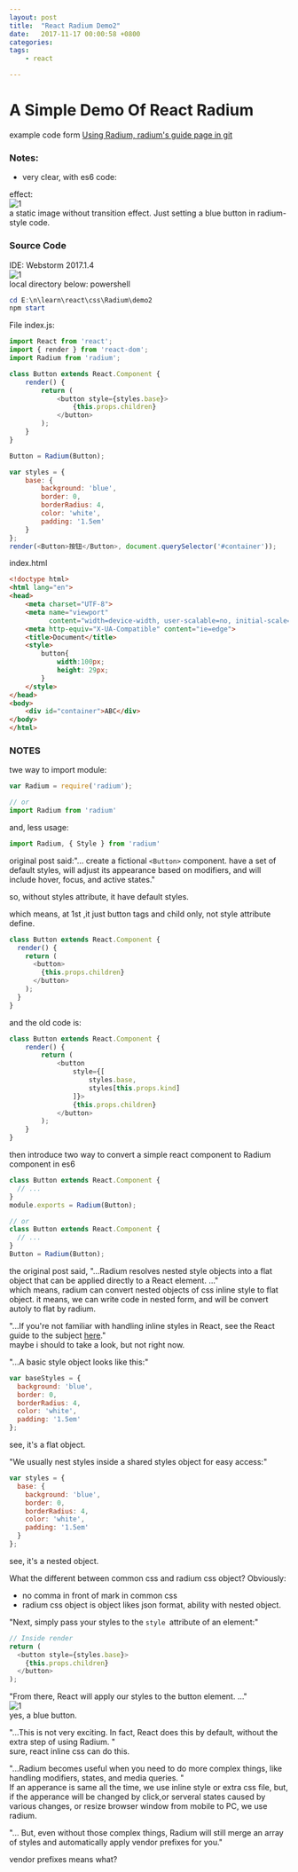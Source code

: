 ```yaml
---
layout: post
title:  "React Radium Demo2"
date:   2017-11-17 00:00:58 +0800
categories:  
tags: 
    - react 

---
```


#  A Simple Demo Of React Radium #

example code form [Using Radium, radium's guide page in git](https://github.com/FormidableLabs/radium/tree/master/docs/guides)

### Notes:   ###

* very clear, with es6 code:

effect:  
![1](https://i.imgur.com/fA22lHB.png)   
a static image without transition effect. Just setting a blue button in radium-style code.
### Source Code ###
IDE: Webstorm 2017.1.4  
![1](https://i.imgur.com/N6xJG3h.png)  
local directory below:
powershell
```powershell
cd E:\n\learn\react\css\Radium\demo2
npm start
```

File index.js:

```javascript
import React from 'react';
import { render } from 'react-dom';
import Radium from 'radium';

class Button extends React.Component {
    render() {
        return (
            <button style={styles.base}>
                {this.props.children}
            </button>
        );
    }
}

Button = Radium(Button);

var styles = {
    base: {
        background: 'blue',
        border: 0,
        borderRadius: 4,
        color: 'white',
        padding: '1.5em'
    }
};
render(<Button>按钮</Button>, document.querySelector('#container'));
```

index.html

```html
<!doctype html>
<html lang="en">
<head>
    <meta charset="UTF-8">
    <meta name="viewport"
          content="width=device-width, user-scalable=no, initial-scale=1.0, maximum-scale=1.0, minimum-scale=1.0">
    <meta http-equiv="X-UA-Compatible" content="ie=edge">
    <title>Document</title>
    <style>
        button{
            width:100px;
            height: 29px;
        }
    </style>
</head>
<body>
    <div id="container">ABC</div>
</body>
</html>
```


### NOTES ###

twe way to import module:

```javascript
var Radium = require('radium');

// or
import Radium from 'radium'
```
and, less usage:
```javascript
import Radium, { Style } from 'radium'
```



original post said:"... create a fictional `<Button>` component. 
have a set of default styles, will adjust its appearance based on modifiers, and will include hover, focus, and active states." 

so, without styles attribute, it have default styles.

which means, at 1st ,it just button tags and child only, not style attribute define.


```javascript
class Button extends React.Component {
  render() {
    return (
      <button>
        {this.props.children}
      </button>
    );
  }
}
```

and the old code is:

```javascript
class Button extends React.Component {
    render() {
        return (
            <button
                style={[
                    styles.base,
                    styles[this.props.kind]
                ]}>
                {this.props.children}
            </button>
        );
    }
}
```
then introduce two way to convert a simple react component to Radium component in es6

```javascript
class Button extends React.Component {
  // ...
}
module.exports = Radium(Button);
```

```javascript
// or
class Button extends React.Component {
  // ...
}
Button = Radium(Button);
```

the original post said, "...Radium resolves nested style objects into a flat object that can be applied directly to a React element. ..."  
which means, radium can convert nested objects of css inline style to flat object.  it means, we can write code in nested form, and will be convert autoly to flat by radium.

"...If you're not familiar with handling inline styles in React, see the React guide to the subject [here](https://reactjs.org/docs/dom-elements.html#style)."  
maybe i should to take a look, but not right now.

"...A basic style object looks like this:"

```javascript
var baseStyles = {
  background: 'blue',
  border: 0,
  borderRadius: 4,
  color: 'white',
  padding: '1.5em'
};
```
see, it's a flat object.

"We usually nest styles inside a shared styles object for easy access:"

```javascript
var styles = {
  base: {
    background: 'blue',
    border: 0,
    borderRadius: 4,
    color: 'white',
    padding: '1.5em'
  }
};
```
see, it's a nested object.

What the different between common css and radium css object? Obviously:

* no comma in front of mark in common css
* radium css object is object likes json format, ability with nested object.

"Next, simply pass your styles to the `style `attribute of an element:"

```javascript
// Inside render
return (
  <button style={styles.base}>
    {this.props.children}
  </button>
);
```

"From there, React will apply our styles to the button element. ..."  
![1](https://i.imgur.com/zSpxpWs.gif)  
yes, a blue button.

"...This is not very exciting. In fact, React does this by default, without the extra step of using Radium. "   
sure, react inline css can do this.

"...Radium becomes useful when you need to do more complex things, like handling modifiers, states, and media queries. "   
If an apperance is same all the time, we use inline style or extra css file, but, if the apperance will be changed by click,or serveral states caused by various changes, or resize browser window from mobile to PC, we use radium.

"... But, even without those complex things, Radium will still merge an array of styles and automatically apply vendor prefixes for you."

vendor prefixes means what?




